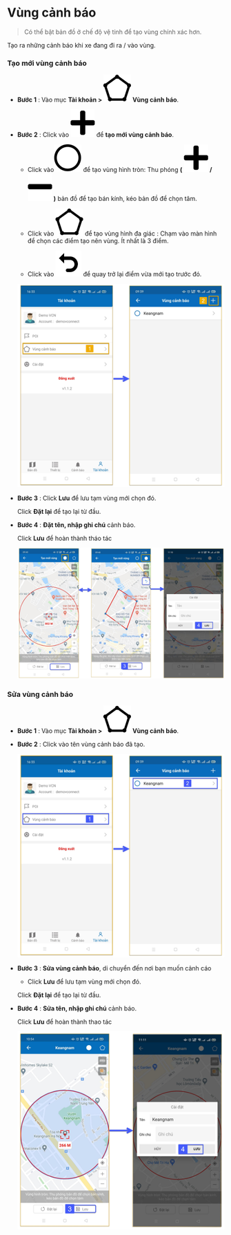 # Vùng cảnh báo
 
 > Có thể bật bản đồ ở chế độ vệ tinh để tạo vùng chính xác hơn.

 Tạo ra những cảnh báo khi xe đang đi ra / vào vùng.
  
<div id="warning-area"> 
</div>

### Tạo mới vùng cảnh báo 

- **Bước 1** : Vào mục **Tài khoản > <span class="icon-left svg-filter-info">![Ok](/docs/assets/images/web-interface/icon/SVG/pentagon.svg) Vùng cảnh báo**.

- **Bước 2** : Click vào <span class="icon-left svg-filter-info">![Ok](/docs/assets/images/web-interface/icon/SVG/plus.svg) để **tạo mới vùng cảnh báo**.

    * Click vào<span class="icon-left svg-filter-info">![Ok](/docs/assets/images/web-interface/icon/SVG/circle.svg) để tạo vùng hình tròn: Thu phóng **(** <span class="icon-left svg-filter-info">![Ok](/docs/assets/images/web-interface/icon/SVG/plus.svg) **/** <span class="icon-left svg-filter-info">![Ok](/docs/assets/images/web-interface/icon/SVG/minus.svg)  **)** bản đồ để tạo bán kính, kéo bản đồ để chọn tâm. 

    * Click vào <span class="icon-left svg-filter-info">![Ok](/docs/assets/images/web-interface/icon/SVG/pentagon.svg) để tạo vùng hình đa giác : Chạm vào màn  hình để chọn các điểm tạo nên vùng. Ít nhất là 3 điểm.

    * Click vào <span class="icon-left svg-filter-info">![Ok](/docs/assets/images/web-interface/icon/SVG/icons8-undo.svg) để quay trở lại điểm vừa mới tạo trước đó.

    <span class="icon-left5">![Interface Web](/docs/assets/images/web-interface/app-vcn/create-warning-area-3.jpg)

* **Bước 3** : Click **Lưu** để lưu tạm vùng mới chọn đó.

    Click **Đặt lại** để tạo lại từ đầu.

* **Bước 4** : **Đặt tên, nhập ghi chú** cảnh báo.

    Click **Lưu** để hoàn thành tháo tác

    <span style="display:block;text-align:center">![Interface Web](/docs/assets/images/web-interface/app-vcn/create-warning-area-4.jpg)


### Sửa vùng cảnh báo

- **Bước 1** : Vào mục **Tài khoản > <span class="icon-left svg-filter-info">![Ok](/docs/assets/images/web-interface/icon/SVG/pentagon.svg) Vùng cảnh báo**.

- **Bước 2** : Click vào tên vùng cảnh báo đã tạo.

    <span class="icon-left5">![Interface Web](/docs/assets/images/web-interface/app-vcn/edit-warning-area-2.jpg)

- **Bước 3** : **Sửa vùng cảnh báo**, di chuyển đến nơi bạn muốn cảnh cáo

    * Click **Lưu** để lưu tạm vùng mới chọn đó.

     Click **Đặt lại** để tạo lại từ đầu.

* **Bước 4** : **Sửa tên, nhập ghi chú** cảnh báo.

    Click **Lưu** để hoàn thành thao tác

    <span class="icon-left5">![Interface Web](/docs/assets/images/web-interface/app-vcn/edit-warning-area--3.jpg)

 





